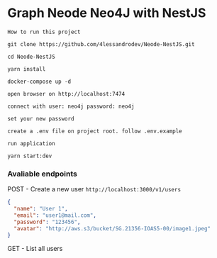 # Graph Neode Neo4J with NestJS

```shell
How to run this project

git clone https://github.com/4lessandrodev/Neode-NestJS.git

cd Neode-NestJS

yarn install

docker-compose up -d

open browser on http://localhost:7474

connect with user: neo4j password: neo4j

set your new password

create a .env file on project root. follow .env.example

run application

yarn start:dev

```

### Avaliable endpoints

POST - Create a new user
`http://localhost:3000/v1/users`

```json
{
  "name": "User 1",
  "email": "user1@mail.com",
  "password": "123456",
  "avatar": "http://aws.s3/bucket/SG.21356-IOAS5-00/image1.jpeg"
}
```

GET - List all users
